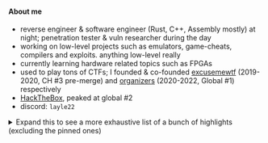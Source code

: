#### About me
* reverse engineer & software engineer (Rust, C++, Assembly mostly) at night; penetration tester & vuln researcher during the day
* working on low-level projects such as emulators, game-cheats, compilers and exploits. anything low-level really  
* currently learning hardware related topics such as FPGAs  
* used to play tons of CTFs; I founded & co-founded [excusemewtf](https://ctftime.org/team/104977/) (2019-2020, CH #3 pre-merge) and [organizers](https://ctftime.org/team/42934/) (2020-2022, Global #1) respectively  
* [HackTheBox](https://app.hackthebox.com/profile/7533), peaked at global #2  
* discord: `layle22`

<details>
  <summary>Expand this to see a more exhaustive list of a bunch of highlights (excluding the pinned ones)</summary>

  #### Game Hacking
  * [DeadByDaylight](https://github.com/ioncodes/DeadByDaylight) - Dead by Daylight research material gathered while reverse engineering the game
  * [FallGuys](https://github.com/ioncodes/FallGuys) - FallGuys cheat that used internal functions present in one of the first published releases of the game
  * [RACEAC](https://github.com/ioncodes/RACEAC) - Proof of concept code for an EasyAntiCheat race condition that allowed you to tamper resource data
  * [NonlethalCompany](https://github.com/ioncodes/NonlethalCompany) - Lethal Company cheat that uses Harmony to change various aspects of the game (infinite sprint, no death, etc)
  * [ESP-It](https://github.com/ioncodes/ESP-It) - Witch It ESP cheat 
  * [vacation3-emu](https://github.com/ioncodes/vacation3-emu) - An emulator that deobfuscates and decrypts VAC3 anticheat modules
  * [Maze](https://github.com/ioncodes/Maze) - Cheats for "Maze", LiveOverflow's game hacking challenge
  * [Clicker Heroes](https://github.com/ioncodes/clickerheroes) - Clicker Heroes cheat that allows you to use self created redemption codes to unlock items by emulating the server response

  #### Research
  * [Curveball](https://github.com/ioncodes/Curveball) - Proof of concept code for CVE-2020-0601 also known as the "CryptoAPI exploit"
  * [BlueGate](https://github.com/ioncodes/BlueGate) - PoC for the Remote Desktop Gateway vulnerability - CVE-2020-0609 & CVE-2020-0610
  * [dbgmon](https://github.com/ioncodes/dbgmon) - Reverse engineered implementation of DbgView's usermode logger

  #### Emulators
  * [gg](https://github.com/ioncodes/gg) - GameGear emulator
  * [ayyboy](https://github.com/ioncodes/ayyboy) - GameBoy and GameBoy Color emulator, featuring rumble pak support for Lovense sex toys

  #### Misc
  * [rw](https://github.com/ioncodes/rw) - A kernel driver exposing read/write capabilities to usermode
  * [pooldump](https://github.com/ioncodes/pooldump) - Allows you to dump all nonpaged `BigPool`s from kernel
  * [dlsym_hook](https://github.com/ioncodes/dlsym_hook) - Rewrites a binary statically by lifting the instructions to LLVM, hooking a function and compiling it back
  * [long_night](https://github.com/ioncodes/long_night) - A collection of themes based on pastel colors, created for reverse engineers
  * [docker-compiler-explorer](https://github.com/ioncodes/docker-compiler-explorer) - Dockerized version of Godbolt's Compiler Explorer preconfigured with C, C++, Rust and LLVM
  * [SteamManifestFixer](https://github.com/ioncodes/SteamManifestFixer) - Patches Steam to download depot files without manifest data
  * [sbb](https://github.com/ioncodes/sbb) - A commandline tool that allows you to check the public transportation connection via SBB
  * [JodelAPI](https://github.com/ioncodes/JodelAPI) - A wrapper for Jodel's API
</details>
